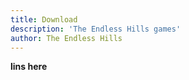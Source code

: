 ```yaml
---
title: Download
description: 'The Endless Hills games'
author: The Endless Hills
---
```

**lins here**